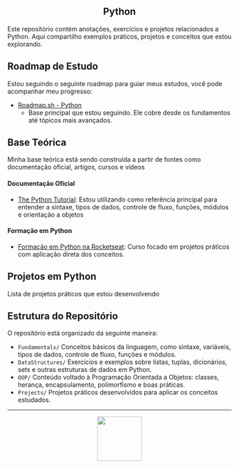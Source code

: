<h2 align="center">Python</h2>

Este repositório contém anotações, exercícios e projetos relacionados a Python. Aqui compartilho exemplos práticos, projetos e conceitos que estou explorando.


## Roadmap de Estudo

Estou seguindo o seguinte roadmap para guiar meus estudos, você pode acompanhar meu progresso:
- [Roadmap.sh - Python](https://roadmap.sh/python?s=6802bd806057cdb1a28001dd)
  - Base principal que estou seguindo. Ele cobre desde os fundamentos até tópicos mais avançados.

## Base Teórica

Minha base teórica está sendo construída a partir de fontes como documentação oficial, artigos, cursos e vídeos

#### Documentação Oficial
- [The Python Tutorial](https://docs.python.org/3.13/tutorial/): Estou utilizando como referência principal para entender a sintaxe, tipos de dados, controle de fluxo, funções, módulos e orientação a objetos

#### Formação em Python
- [Formação em Python na Rocketseat](https://www.rocketseat.com.br/formacao/python): Curso focado em projetos práticos com aplicação direta dos conceitos.

## Projetos em Python

Lista de projetos práticos que estou desenvolvendo


## Estrutura do Repositório

O repositório está organizado da seguinte maneira:
- `Fundamentals/` Conceitos básicos da linguagem, como sintaxe, variáveis, tipos de dados, controle de fluxo, funções e módulos.
- `DataStructures/` Exercícios e exemplos sobre listas, tuplas, dicionários, sets e outras estruturas de dados em Python.
- `OOP/` Conteúdo voltado à Programação Orientada a Objetos: classes, herança, encapsulamento, polimorfismo e boas práticas.
- `Projects/` Projetos práticos desenvolvidos para aplicar os conceitos estudados.

---

<p align="center">
  <img src="https://cdn.jsdelivr.net/gh/devicons/devicon@latest/icons/python/python-original.svg" width="100"/>
</p>

